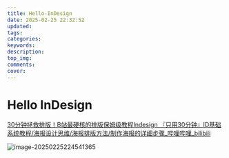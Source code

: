 ```yaml
---
title: Hello-InDesign
date: 2025-02-25 22:32:52
updated:
tags:
categories:
keywords:
description:
top_img:
comments:
cover:
---
```


# Hello InDesign

[30分钟拯救排版！B站最硬核的排版保姆级教程Indesign 『只用30分钟』ID基础系统教程/海报设计思维/海报排版方法/制作海报的详细步骤_哔哩哔哩_bilibili](https://www.bilibili.com/video/BV1A7DSYVEgi/?spm_id_from=333.337.search-card.all.click&vd_source=851eb39e369398dfd488218128ad07b6)

![image-20250225224541365](https://bu.dusays.com/2025/02/25/67bdd79b7a1f0.png)
